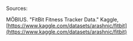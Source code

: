 Sources: 

MÖBIUS. "FitBit Fitness Tracker Data." Kaggle, [https://www.kaggle.com/datasets/arashnic/fitbit](https://www.kaggle.com/datasets/arashnic/fitbit)
